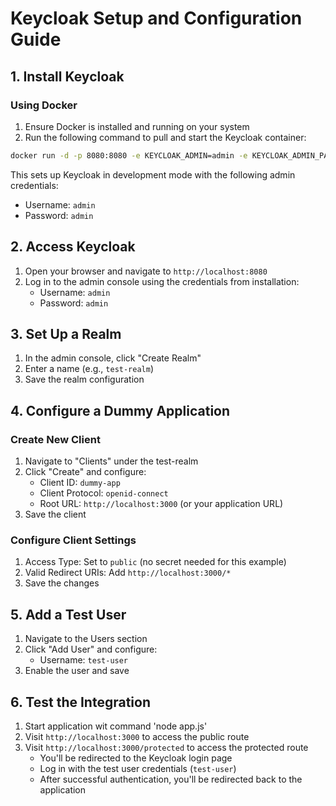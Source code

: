 # Keycloak Setup and Configuration Guide

## 1. Install Keycloak

### Using Docker

1. Ensure Docker is installed and running on your system
2. Run the following command to pull and start the Keycloak container:

```bash
docker run -d -p 8080:8080 -e KEYCLOAK_ADMIN=admin -e KEYCLOAK_ADMIN_PASSWORD=admin quay.io/keycloak/keycloak:latest start-dev
```

This sets up Keycloak in development mode with the following admin credentials:
- Username: `admin`
- Password: `admin`

## 2. Access Keycloak

1. Open your browser and navigate to `http://localhost:8080`
2. Log in to the admin console using the credentials from installation:
    - Username: `admin`
    - Password: `admin`

## 3. Set Up a Realm

1. In the admin console, click "Create Realm"
2. Enter a name (e.g., `test-realm`)
3. Save the realm configuration

## 4. Configure a Dummy Application

### Create New Client

1. Navigate to "Clients" under the test-realm
2. Click "Create" and configure:
    - Client ID: `dummy-app`
    - Client Protocol: `openid-connect`
    - Root URL: `http://localhost:3000` (or your application URL)
3. Save the client

### Configure Client Settings

1. Access Type: Set to `public` (no secret needed for this example)
2. Valid Redirect URIs: Add `http://localhost:3000/*`
3. Save the changes

## 5. Add a Test User

1. Navigate to the Users section
2. Click "Add User" and configure:
    - Username: `test-user`
3. Enable the user and save

## 6. Test the Integration

1. Start application wit command 'node app.js'
2. Visit `http://localhost:3000` to access the public route
2. Visit `http://localhost:3000/protected` to access the protected route
    - You'll be redirected to the Keycloak login page
    - Log in with the test user credentials (`test-user`)
    - After successful authentication, you'll be redirected back to the application